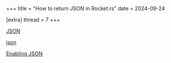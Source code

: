 +++
title = "How to return JSON in Rocket.rs"
date = 2024-09-24

[extra]
thread = 7
+++

[JSON](https://rocket.rs/guide/v0.5/responses/#json)

[json](https://api.rocket.rs/v0.5/rocket/serde/json/struct.Json)

[Enabling JSON](https://api.rocket.rs/v0.5/rocket/serde/json/)
